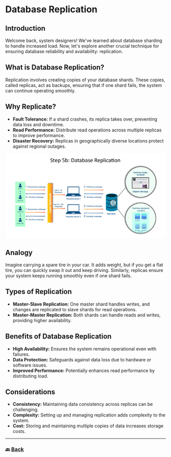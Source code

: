 # **Database Replication**

## **Introduction**

Welcome back, system designers\! We've learned about database sharding to handle increased load. Now, let's explore another crucial technique for ensuring database reliability and availability: replication.

## **What is Database Replication?**

Replication involves creating copies of your database shards. These copies, called replicas, act as backups, ensuring that if one shard fails, the system can continue operating smoothly.

## **Why Replicate?**

* **Fault Tolerance:** If a shard crashes, its replica takes over, preventing data loss and downtime.  
* **Read Performance:** Distribute read operations across multiple replicas to improve performance.  
* **Disaster Recovery:** Replicas in geographically diverse locations protect against regional outages.


![06.png](img/06.png)

## **Analogy**

Imagine carrying a spare tire in your car. It adds weight, but if you get a flat tire, you can quickly swap it out and keep driving. Similarly, replicas ensure your system keeps running smoothly even if one shard fails.

## **Types of Replication**

* **Master-Slave Replication:** One master shard handles writes, and changes are replicated to slave shards for read operations.  
* **Master-Master Replication:** Both shards can handle reads and writes, providing higher availability.

## **Benefits of Database Replication**

* **High Availability:** Ensures the system remains operational even with failures.  
* **Data Protection:** Safeguards against data loss due to hardware or software issues.  
* **Improved Performance:** Potentially enhances read performance by distributing load.

## **Considerations**

* **Consistency:** Maintaining data consistency across replicas can be challenging.  
* **Complexity:** Setting up and managing replication adds complexity to the system.  
* **Cost:** Storing and maintaining multiple copies of data increases storage costs.

---

### 🔙 [Back](../README.md)